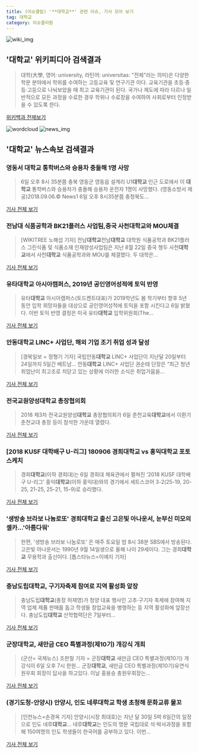 ```yaml
---
title: (이슈클립) '**대학교**' 관련 이슈, 기사 모아 보기
tag: 대학교
category: 이슈클리핑
---
```

![wiki_img](https://user-images.githubusercontent.com/42597476/44503234-41136a80-a6d0-11e8-9071-6fc6418eafe4.png)
## **'**대학교**'** 위키피디아 검색결과
>대학(大學, 영어: university, 라틴어: universitas: "전체"라는 의미)은 다양한 학문 분야에서 학위를 수여하는 고등교육 및 연구기관 이다. 교육기관을 초등·중등·고등으로 나눠보았을 때 최고 교육기관이 된다. 국가나 제도에 따라 다르나 일반적으로 모든 과정을 수료한 경우 학위나 수료장을 수여하여 사회로부터 인정받을 수 있도록 한다.

<a href="https://ko.wikipedia.org/wiki/대학교" target="_blank">위키백과 전체보기</a>

![wordcloud](https://s3.ap-northeast-2.amazonaws.com/lyrics101-wordcloud/2018-09-07-1536257731.png)
![news_img](https://user-images.githubusercontent.com/42597476/44507050-1206f400-a6e4-11e8-8d98-7ffbfebb353f.png)
## **'**대학교**'** 뉴스속보 검색결과
### 영동서 **대학교** 통학버스와 승용차 충돌해 1명 사망

>6일 오후 8시 35분쯤 충북 영동군 영동읍 설계리 U1**대학교** 인근 도로에서 이 **대학교** 통학버스와 승용차가 충돌해 승용차 운전자 1명이 사망했다. (영동소방서 제공)2018.09.06.© News1 6일 오후 8시35분쯤 충청북도...

<a href="http://news1.kr/articles/?3419856" target="_blank">기사 전체 보기</a>

### 전남대 식품공학과 BK21플러스 사업팀,중국 사천**대학교**와 MOU체결

>[WIKITREE 노해섭 기자] 전남**대학교**전남**대학교** 대학원 식품공학과 BK21플러스 그린식품 및 식품소재 인재양성사업팀은 지난 8월 22일 중국 쳉두 사천**대학교**에서 사천**대학교** 식품공학과와 MOU를 체결했다.  두 대학은...

<a href="http://www.wikitree.co.kr/main/news_view.php?id=367524" target="_blank">기사 전체 보기</a>

### 유타**대학교** 아시아캠퍼스, 2019년 공인영어성적에 토익 반영

>유타**대학교** 아시아캠퍼스(토드켄트대표)가 2019학년도 봄 학기부터 향후 5년 동안 입학 희망자들을 대상으로 공인영어성적에 토익을 포함 시킨다고 6일 밝혔다. 이번 토익 반영 결정은 미국 유타**대학교** 입학위원회(The...

<a href="http://moneys.mt.co.kr/news/mwView.php?no=2018090611218085745" target="_blank">기사 전체 보기</a>

### 안동**대학교** LINC+ 사업단, 해외 기업 조기 취업 성과 달성

>[경북일보 = 정형기 기자] 국립안동**대학교** LINC+ 사업단이 지난달 20일부터 24일까지 5일간 베트남... 안동**대학교** LINC+ 사업단 권순태 단장은 “최근 청년 취업난이 최고조로 치닫고 있는 상황에 이러한 소식은 취업가뭄을...

<a href="http://www.kyongbuk.co.kr/?mod=news&act=articleView&idxno=1037323" target="_blank">기사 전체 보기</a>

### 전국교원양성**대학교** 총장협의회

>2018 제3차 전국교원양성**대학교** 총장협의회가 6일 춘천교육**대학교**에서 이환기 춘천교대 총장 등이 참석한 가운데 열렸다.

<a href="http://www.kado.net/?mod=news&act=articleView&idxno=929189" target="_blank">기사 전체 보기</a>

### [2018 KUSF 대학배구 U-리그] 180906 경희**대학교** vs 홍익**대학교** 포토스케치

>경희**대학교**(이하 경희대)는 6일 경희대 체육관에서 펼쳐진 ‘2018 KUSF 대학배구 U-리그’ 홍익**대학교**(이하 홍익대)와의 경기에서 세트스코어 3-2(25-19, 20-25, 21-25, 25-21, 15-9)로 승리했다.

<a href="http://sports.news.naver.com/volleyball/news/read.nhn?oid=573&aid=0000001894" target="_blank">기사 전체 보기</a>

### '생방송 브라보 나눔로또' 경희**대학교** 출신 고은빛 아나운서, 눈부신 미모의 셀카…'아름다워'

>한편, '생방송 브라보 나눔로또' 은 매주 토요일 밤 8시 38분 SBS에서 방송된다. 고은빛 아나운서는 1990년 9월 14일생으로 올해 나이 29세이다. 그는 경희**대학교** 무용학과 출신이다. [톱스타뉴스=이예지 기자]

<a href="http://www.topstarnews.net/news/articleView.html?idxno=477876" target="_blank">기사 전체 보기</a>

### 충남도립**대학교**, 구기자축제 참여로 지역 활성화 앞장

>충남도립**대학교**(총장 허재영)가 청양 대표 행사인 고추‧구기자 축제에 참여해 지역 업체 제품 판매를 돕고 학생들 창업교육을 병행하는 등 지역 활성화에 앞장선다. 충남도립**대학교** 산학협력단은 7일부터...

<a href="http://news.unn.net/news/articleView.html?idxno=194106" target="_blank">기사 전체 보기</a>

### 군장**대학교**, 새만금 CEO 특별과정(제10기) 개강식 개최

>(군산= 국제뉴스) 조판철 기자 = 군장**대학교** 새만금 CEO 특별과정(제10기) 개강식이 6일  오후 7시 한원... 군장**대학교**, 새만금 CEO 특별과정(제10기)유연식 원우회 회장이 답사을 하고있다. 이날 홍용승 총원우회장는...

<a href="http://www.gukjenews.com/news/articleView.html?idxno=987525" target="_blank">기사 전체 보기</a>

### (경기도청-안양시) 안양시, 인도 네루**대학교** 학생 초청해 문화교류 물꼬

>[인천뉴스=손경옥 기자] 안양시(시장 최대호)는 지난 달 30일 5박 6일간의 일정으로 인도 네루**대학교**... 네루**대학교**는 인도의 명문 국립대로 석·박사과정을 포함해 150여명의 인도 학생들이 한국어를 공부하고 있다. 이번...

<a href="http://www.incheonnews.com/news/articleView.html?idxno=111684" target="_blank">기사 전체 보기</a>


